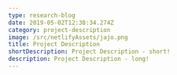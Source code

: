 ```yaml
---
type: research-blog
date: 2019-05-02T12:38:34.274Z
category: project-description
image: /src/netlifyAssets/jajo.png
title: Project Description
shortDescription: Project Description - short!
description: Project Description - long!
---
```


